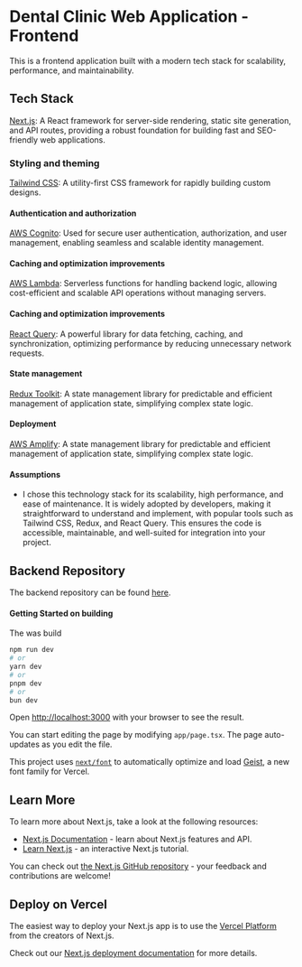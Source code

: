 # Dental Clinic Web Application - Frontend

This is a frontend application built with a modern tech stack for scalability, performance, and maintainability.

## Tech Stack

[Next.js](https://nextjs.org): A React framework for server-side rendering, static site generation, and API routes, providing a robust foundation for building fast and SEO-friendly web applications.

### Styling and theming

[Tailwind CSS](https://tailwindcss.com): A utility-first CSS framework for rapidly building custom designs.

#### Authentication and authorization

[AWS Cognito](https://aws.amazon.com/pm/cognito/): Used for secure user authentication, authorization, and user management, enabling seamless and scalable identity management.

#### Caching and optimization improvements

[AWS Lambda](https://aws.amazon.com/pm/lambda/): Serverless functions for handling backend logic, allowing cost-efficient and scalable API operations without managing servers.

#### Caching and optimization improvements

[React Query](https://tanstack.com/query/latest): A powerful library for data fetching, caching, and synchronization, optimizing performance by reducing unnecessary network requests.

#### State management

[Redux Toolkit](https://redux-toolkit.js.org/): A state management library for predictable and efficient management of application state, simplifying complex state logic.

#### Deployment

[AWS Amplify](https://aws.amazon.com/amplify/): A state management library for predictable and efficient management of application state, simplifying complex state logic.

#### Assumptions

- I chose this technology stack for its scalability, high performance, and ease of maintenance. It is widely adopted by developers, making it straightforward to understand and implement, with popular tools such as Tailwind CSS, Redux, and React Query. This ensures the code is accessible, maintainable, and well-suited for integration into your project.

## Backend Repository

The backend repository can be found [here](https://github.com/kayog123?tab=repositories).

#### Getting Started on building

The was build

```bash
npm run dev
# or
yarn dev
# or
pnpm dev
# or
bun dev
```

Open [http://localhost:3000](http://localhost:3000) with your browser to see the result.

You can start editing the page by modifying `app/page.tsx`. The page auto-updates as you edit the file.

This project uses [`next/font`](https://nextjs.org/docs/app/building-your-application/optimizing/fonts) to automatically optimize and load [Geist](https://vercel.com/font), a new font family for Vercel.

## Learn More

To learn more about Next.js, take a look at the following resources:

- [Next.js Documentation](https://nextjs.org/docs) - learn about Next.js features and API.
- [Learn Next.js](https://nextjs.org/learn) - an interactive Next.js tutorial.

You can check out [the Next.js GitHub repository](https://github.com/vercel/next.js) - your feedback and contributions are welcome!

## Deploy on Vercel

The easiest way to deploy your Next.js app is to use the [Vercel Platform](https://vercel.com/new?utm_medium=default-template&filter=next.js&utm_source=create-next-app&utm_campaign=create-next-app-readme) from the creators of Next.js.

Check out our [Next.js deployment documentation](https://nextjs.org/docs/app/building-your-application/deploying) for more details.
